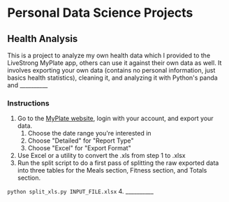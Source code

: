 # Personal Data Science Projects

## Health Analysis

This is a project to analyze my own health data which I provided to the LiveStrong MyPlate app, others can use it against their own data as well. It involves exporting your own data (contains no personal information, just basics health statistics), cleaning it, and analyzing it with Python's panda and __________

### Instructions
1. Go to the [MyPlate website](https://www.livestrong.com/myplate/), login with your account, and export your data.
    1. Choose the date range you're interested in
    2. Choose "Detailed" for "Report Type"
    3. Choose "Excel" for "Export Format"
2. Use Excel or a utility to convert the .xls from step 1 to .xlsx
3. Run the split script to do a first pass of splitting the raw exported data into three tables for the Meals section, Fitness section, and Totals section.

`python split_xls.py INPUT_FILE.xlsx`
4. __________
